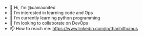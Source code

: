 - 👋 Hi, I’m @camaunited
- 👀 I’m interested in learning code and Ops
- 🌱 I’m currently learning python programming
- 💞️ I’m looking to collaborate on DevOps
- 📫 How to reach me: https://www.linkedin.com/in/thanhithcmus

<!---
camaunited/camaunited is a ✨ special ✨ repository because its `README.md` (this file) appears on your GitHub profile.
You can click the Preview link to take a look at your changes.
--->
